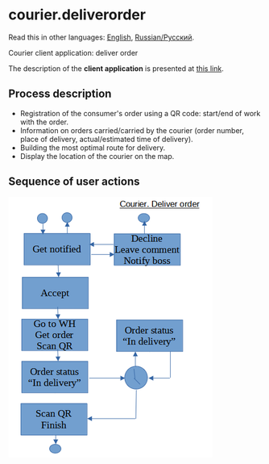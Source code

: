 # courier.deliverorder

Read this in other languages: [English](courier.deliverorder.md), [Russian/Русский](courier.deliverorder.ru.md). 

Courier client application: deliver order

The description of the **client application** is presented at [this link](../../frontend/courierclient.md).

## Process description

- Registration of the consumer's order using a QR code: start/end of work with the order.
- Information on orders carried/carried by the courier (order number, place of delivery, actual/estimated time of delivery).
- Building the most optimal route for delivery.
- Display the location of the courier on the map.

## Sequence of user actions

![courier.deliverorder](../../img/activitydiagrams/courier.deliverorder.png)
